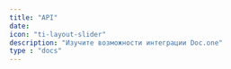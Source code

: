 ```yaml
---
title: "API"
date:
icon: "ti-layout-slider"
description: "Изучите возможности интеграции Doc.one"
type : "docs"
---
```

